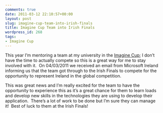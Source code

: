 ```yaml
---
comments: true
date: 2011-03-12 22:10:57+00:00
layout: post
slug: imagine-cup-team-into-irish-finals
title: Imagine Cup Team into Irish Finals
wordpress_id: 268
tags:
- Imagine Cup
---
```


This year I’m mentoring a team at my university in the [Imagine Cup](http://imaginecup.com/); I don’t have the time to actually compete so this is a great way for me to stay involved with it.  On 04/03/2011 we received an email from Microsoft Ireland informing us that the team got through to the Irish Finals to compete for the opportunity to represent Ireland in the global competition.

This was great news and I’m really excited for the team to have the opportunity to experience this as it’s a great chance for them to learn loads and develop new skills in the technologies they are using to develop their application.  There’s a lot of work to be done but I’m sure they can manage it!  Best of luck to them at the Irish Finals!
